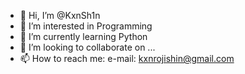 - 👋 Hi, I’m @KxnSh1n
- 👀 I’m interested in Programming</h1>
- 🌱 I’m currently learning Python
- 💞️ I’m looking to collaborate on ...
- 📫 How to reach me: e-mail: kxnrojishin@gmail.com

<!---
KxnSh1n/KxnSh1n is a ✨ special ✨ repository because its `README.md` (this file) appears on your GitHub profile.
You can click the Preview link to take a look at your changes.
--->
